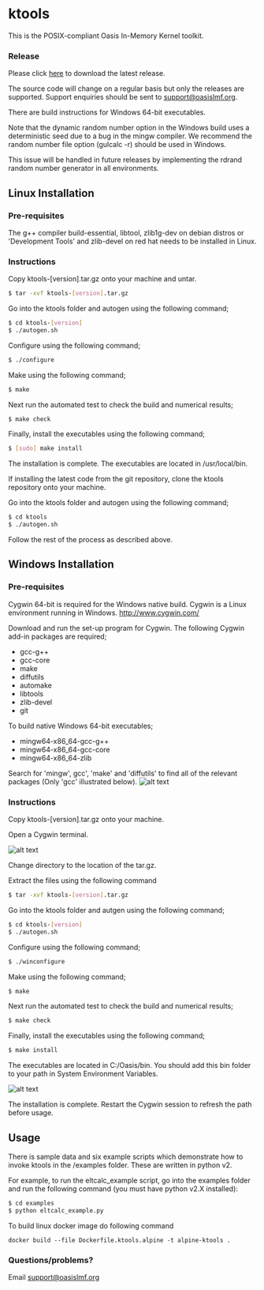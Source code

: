 # ktools

This is the POSIX-compliant Oasis In-Memory Kernel toolkit.

### Release

Please click [here](https://github.com/OasisLMF/ktools/releases) to download the latest release. 

The source code will change on a regular basis but only the releases are supported. Support enquiries should be sent to support@oasislmf.org.

There are build instructions for Windows 64-bit executables. 

Note that the dynamic random number option in the Windows build uses a deterministic seed due to a bug in the mingw compiler. We recommend the random number file option (gulcalc -r) should be used in Windows. 

This issue will be handled in future releases by implementing the rdrand random number generator in all environments.

## Linux Installation

### Pre-requisites

The g++ compiler build-essential, libtool, zlib1g-dev on debian distros or 'Development Tools' and zlib-devel on red hat  needs to be installed in Linux.

### Instructions

Copy ktools-[version].tar.gz onto your machine and untar.
``` sh
$ tar -xvf ktools-[version].tar.gz
```

Go into the ktools folder and  autogen using the following command;
``` sh
$ cd ktools-[version]
$ ./autogen.sh
```

Configure using the following command;
``` sh
$ ./configure
```

Make using the following command;
``` sh
$ make
```

Next run the automated test to check the build and numerical results;
``` sh
$ make check
```

Finally, install the executables using the following command;
``` sh
$ [sudo] make install
```

The installation is complete. The executables are located in /usr/local/bin. 

If installing the latest code from the git repository, clone the ktools repository onto your machine.

Go into the ktools folder and  autogen using the following command;
``` sh
$ cd ktools
$ ./autogen.sh
```


Follow the rest of the process as described above.

## Windows Installation

### Pre-requisites
Cygwin 64-bit is required for the Windows native build.  Cygwin is a Linux environment running in Windows.
http://www.cygwin.com/

Download and run the set-up program for Cygwin. 
The following Cygwin add-in packages are required;
* gcc-g++
* gcc-core
* make
* diffutils
* automake
* libtools
* zlib-devel
* git


To build native Windows 64-bit executables;

* mingw64-x86_64-gcc-g++
* mingw64-x86_64-gcc-core
* mingw64-x86_64-zlib

Search for 'mingw', gcc', 'make' and 'diffutils' to find all of the relevant packages (Only 'gcc' illustrated below).
![alt text](docs/img/cygwin1.jpg "Add-in packages")

### Instructions

Copy ktools-[version].tar.gz onto your machine. 

Open a Cygwin terminal. 

![alt text](docs/img/cygwin2.jpg "Cygwin terminal")

Change directory to the location of the tar.gz.

Extract the files using the following command
``` sh
$ tar -xvf ktools-[version].tar.gz
```

Go into the ktools folder and autgen using the following command;

``` sh
$ cd ktools-[version]
$ ./autogen.sh
```

Configure using the following command;
``` sh
$ ./winconfigure
```

Make using the following command;
``` sh
$ make
```

Next run the automated test to check the build and numerical results;
``` sh
$ make check
```

Finally, install the executables using the following command;
``` sh
$ make install
```

The executables are located in C:/Oasis/bin. You should add this bin folder to your path in System Environment Variables.

![alt text](docs/img/windowspath.jpg "Adding the path in system environment variables")

The installation is complete. Restart the Cygwin session to refresh the path before usage.

## Usage

There is sample data and six example scripts which demonstrate how to invoke ktools in the /examples folder. These are written in python v2. 

For example, to run the eltcalc_example script, go into the examples folder and run the following command (you must have python v2.X installed):

``` sh
$ cd examples
$ python eltcalc_example.py 
```

To build linux docker image do following command

```
docker build --file Dockerfile.ktools.alpine -t alpine-ktools .
```


### Questions/problems?

Email support@oasislmf.org
